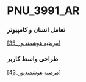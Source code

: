 # PNU_3991_AR
<h3>تعامل انسان و کامپیوتر</h3>
<a href="https://github.com/AliRazavi-edu/PNU_3991/tree/master/_BSc/HumanComputerInteraction/35_%D9%85%D8%B1%D8%B6%D9%8A%D9%87%20%D9%87%D9%88%D8%B4%D9%85%D9%86%D8%AF%D9%BE%D9%88%D8%B1">[35_مرضیه هوشمندپور]</a>

<h3>طراحی واسط کاربر</h3>
<a href="https://github.com/AliRazavi-edu/PNU_3991/tree/master/_BSc/UserInterfaceDesgin/43_%D9%85%D8%B1%D8%B6%D9%8A%D9%87%20%D9%87%D9%88%D8%B4%D9%85%D9%86%D8%AF%D9%BE%D9%88%D8%B1">[43_مرضیه هوشمندپور]</a>

